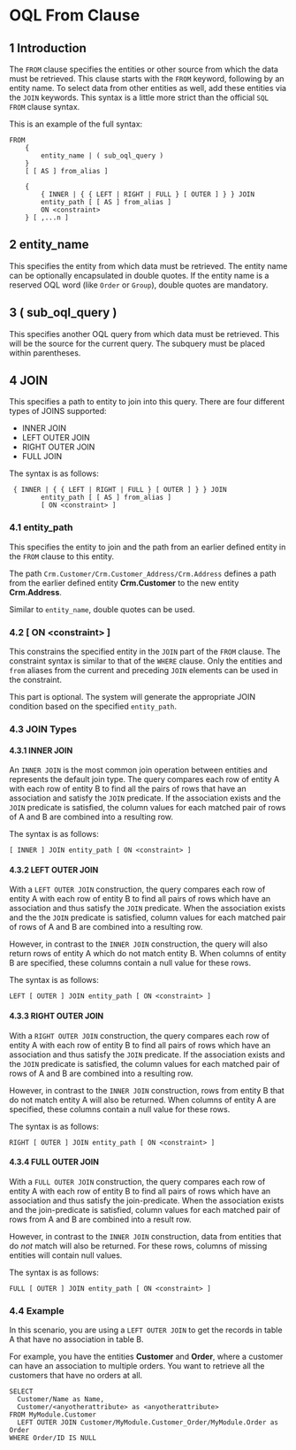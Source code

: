# OQL From Clause

## 1 Introduction

The `FROM` clause specifies the entities or other source from which the data must be retrieved. This clause starts with the `FROM` keyword, following by an entity name. To select data from other entities as well, add these entities via the `JOIN` keywords. This syntax is a little more strict than the official `SQL FROM` clause syntax.

This is an example of the full syntax:

```
FROM
    {
        entity_name | ( sub_oql_query )
    }
    [ [ AS ] from_alias ]

    {
        { INNER | { { LEFT | RIGHT | FULL } [ OUTER ] } } JOIN
        entity_path [ [ AS ] from_alias ]
        ON <constraint>
    } [ ,...n ]
```

## 2 entity_name

This specifies the entity from which data must be retrieved. The entity name can be optionally encapsulated in double quotes. If the entity name is a reserved OQL word (like `Order` or `Group`), double quotes are mandatory.

## 3 ( sub_oql_query )

This specifies another OQL query from which data must be retrieved. This will be the source for the current query. The subquery must be placed within parentheses.

## 4 JOIN

This specifies a path to entity to join into this query. There are four different types of JOINS supported:

* INNER JOIN
* LEFT OUTER JOIN
* RIGHT OUTER JOIN
* FULL JOIN

The syntax is as follows:

```
 { INNER | { { LEFT | RIGHT | FULL } [ OUTER ] } } JOIN
        entity_path [ [ AS ] from_alias ]
        [ ON <constraint> ]
```

### 4.1 entity_path

This specifies the entity to join and the path from an earlier defined entity in the `FROM` clause to this entity.

The path `Crm.Customer/Crm.Customer_Address/Crm.Address` defines a path from the earlier defined entity **Crm.Customer** to the new entity **Crm.Address**.

Similar to `entity_name`, double quotes can be used.

### 4.2 \[ ON \<constraint\> \]

This constrains the specified entity in the `JOIN` part of the `FROM` clause. The constraint syntax is similar to that of the `WHERE` clause. Only the entities and `from` aliases from the current and preceding `JOIN` elements can be used in the constraint.

This part is optional. The system will generate the appropriate JOIN condition based on the specified `entity_path`.

### 4.3 JOIN Types

#### 4.3.1 INNER JOIN

An `INNER JOIN` is the most common join operation between entities and represents the default join type. The query compares each row of entity A with each row of entity B to find all the pairs of rows that have an association and satisfy the `JOIN` predicate. If the association exists and the `JOIN` predicate is satisfied, the column values for each matched pair of rows of A and B are combined into a resulting row.

The syntax is as follows:

```
[ INNER ] JOIN entity_path [ ON <constraint> ]
```

#### 4.3.2 LEFT OUTER JOIN

With a `LEFT OUTER JOIN` construction, the query compares each row of entity A with each row of entity B to find all pairs of rows which have an association and thus satisfy the `JOIN` predicate. When the association exists and the the `JOIN` predicate is satisfied, column values for each matched pair of rows of A and B are combined into a resulting row.

However, in contrast to the `INNER JOIN` construction, the query will also return rows of entity A which do not match entity B. When columns of entity B are specified, these columns contain a null value for these rows.

The syntax is as follows:

```
LEFT [ OUTER ] JOIN entity_path [ ON <constraint> ]
```

#### 4.3.3 RIGHT OUTER JOIN

With a `RIGHT OUTER JOIN` construction, the query compares each row of entity A with each row of entity B to find all pairs of rows which have an association and thus satisfy the `JOIN` predicate. If the association exists and the `JOIN` predicate is satisfied, the column values for each matched pair of rows of A and B are combined into a resulting row.

However, in contrast to the `INNER JOIN` construction, rows from entity B that do not match entity A will also be returned. When columns of entity A are specified, these columns contain a null value for these rows.

The syntax is as follows:

```
RIGHT [ OUTER ] JOIN entity_path [ ON <constraint> ]
```

#### 4.3.4 FULL OUTER JOIN

With a `FULL OUTER JOIN` construction, the query compares each row of entity A with each row of entity B to find all pairs of rows which have an association and thus satisfy the join-predicate. When the association exists and the join-predicate is satisfied, column values for each matched pair of rows from A and B are combined into a result row.

However, in contrast to the `INNER JOIN` construction, data from entities that do _not_ match will also be returned. For these rows, columns of missing entities will contain null values.

The syntax is as follows:

```
FULL [ OUTER ] JOIN entity_path [ ON <constraint> ]
```

### 4.4 Example

In this scenario, you are using a `LEFT OUTER JOIN` to get the records in table A that have no association in table B.

For example, you have the entities **Customer** and **Order**, where a customer can have an association to multiple orders. You want to retrieve all the customers that have no orders at all.

```
SELECT 
  Customer/Name as Name,
  Customer/<anyotherattribute> as <anyotherattribute>
FROM MyModule.Customer
  LEFT OUTER JOIN Customer/MyModule.Customer_Order/MyModule.Order as Order
WHERE Order/ID IS NULL
```
